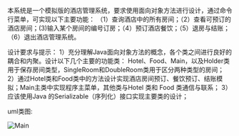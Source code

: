 本系统是一个模拟版的酒店管理系统，要求使用面向对象方法进行设计，通过命令行菜单，可实现以下主要功能：
（1）查询酒店中的所有房间；（2）查看可预订的酒店房间；(3)输入某个房间的编号订房；（4）预订酒店餐饮；（5）退房与结账；（6）退出酒店管理系统。
 
设计要求与提示：
1）充分理解Java面向对象方法的概念，各个类之间进行良好的耦合和内聚。设计以下几个主要的功能类： Hotel、Food、Main，以及Holder类用于保存房间类型，SingleRoom和DoubleRoom类用于区分两种类型的房间；
2）通过Hotel类和Food类中的方法设计实现酒店房间预订、餐饮预订、结账模拟；Main主类中实现程序主菜单，其他类与Hotel 类和 Food 类通信与联系；
3）应该使用Java 的Serializable（序列化）接口实现主要类的设计；

uml类图:

![Main](https://github.com/user-attachments/assets/9053fe39-556c-473a-a159-afa6742ecf82)
